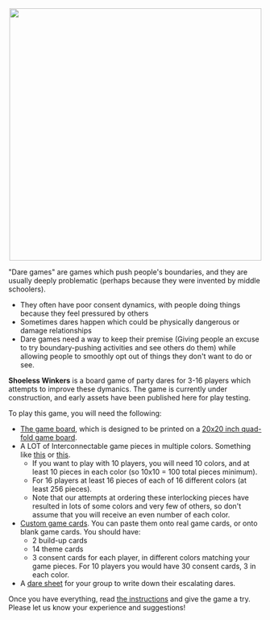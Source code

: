 <center>
  <img src="https://github.com/DaringGames/ShoelessWinkers/blob/main/Logo.png" width=500>
</center>

"Dare games" are games which push people's boundaries, and they are usually deeply problematic (perhaps because they were invented by middle schoolers). 
 * They often have poor consent dynamics, with people doing things because they feel pressured by others
 * Sometimes dares happen which could be physically dangerous or damage relationships
 * Dare games need a way to keep their premise (Giving people an excuse to try boundary-pushing activities and see others do them) while allowing people to smoothly opt out of things they don't want to do or see.

**Shoeless Winkers** is a board game of party dares for 3-16 players which attempts to improve these dymanics. The game is currently under construction, and early assets have been published here for play testing.

To play this game, you will need the following:
* [The game board](https://github.com/DaringGames/ShoelessWinkers/blob/main/Game%20Board/20x20GameBoard.png), which is designed to be printed on a [20x20 inch quad-fold game board](https://www.amazon.com/dp/B07THLWG3G).
* A LOT of Interconnectable game pieces in multiple colors. Something like [this](https://www.temu.com/goods.html?goods_id=601099525129549) or [this](https://www.aliexpress.us/item/2251832777869544.html).
  * If you want to play with 10 players, you will need 10 colors, and at least 10 pieces in each color (so 10x10 = 100 total pieces minimum).
  * For 16 players at least 16 pieces of each of 16 different colors (at least 256 pieces).
  * Note that our attempts at ordering these interlocking pieces have resulted in lots of some colors and very few of others, so don't assume that you will receive an even number of each color.
* [Custom game cards](https://github.com/DaringGames/ShoelessWinkers/tree/main/Cards). You can paste them onto real game cards, or onto blank game cards. You should have:
  * 2 build-up cards
  * 14 theme cards
  * 3 consent cards for each player, in different colors matching your game pieces. For 10 players you would have 30 consent cards, 3 in each color.
* A [dare sheet](https://github.com/DaringGames/ShoelessWinkers/blob/main/PDFs/Dare%20Sheet.pdf) for your group to write down their escalating dares.

Once you have everything, read [the instructions](https://github.com/DaringGames/ShoelessWinkers/blob/main/PDFs/Instructions%20sheet.pdf) and give the game a try. Please let us know your experience and suggestions!
